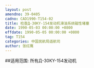 ```yaml
---
layout: post
amendno: 39-0405
cadno: CAD1990-T154-02
title: 检查Д-30KY-154发动机滑油系统磁性堵塞
date: 1990-05-03 00:00:00 +0800
effdate: 1990-05-05 00:00:00 +0800
tag: T154
categories: 中国民航局适航司
author: 张红鹰
---
```


##适用范围:
所有Д-30KY-154发动机

